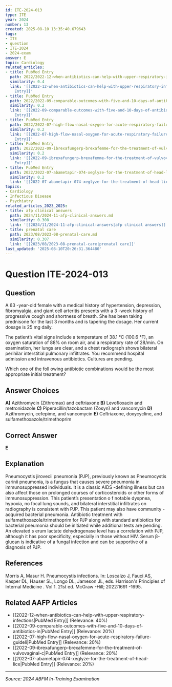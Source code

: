 ```yaml
---
id: ITE-2024-013
type: ITE
year: 2024
number: 13
created: 2025-08-10 13:35:40.679643
tags:
- ITE
- question
- ITE-2024
- 2024-exam
answer: E
topic: Cardiology
related_articles:
- title: PubMed Entry
  path: 2022/2022-12-when-antibiotics-can-help-with-upper-respiratory-infections.md
  similarity: 0.4
  link: '[[2022-12-when-antibiotics-can-help-with-upper-respiratory-infections|PubMed
    Entry]]'
- title: PubMed Entry
  path: 2022/2022-09-comparable-outcomes-with-five-and-10-days-of-antibiotics-in.md
  similarity: 0.2
  link: '[[2022-09-comparable-outcomes-with-five-and-10-days-of-antibiotics-in|PubMed
    Entry]]'
- title: PubMed Entry
  path: 2022/2022-07-high-flow-nasal-oxygen-for-acute-respiratory-failure-guideli.md
  similarity: 0.2
  link: '[[2022-07-high-flow-nasal-oxygen-for-acute-respiratory-failure-guideli|PubMed
    Entry]]'
- title: PubMed Entry
  path: 2022/2022-09-ibrexafungerp-brexafemme-for-the-treatment-of-vulvovaginal-c.md
  similarity: 0.2
  link: '[[2022-09-ibrexafungerp-brexafemme-for-the-treatment-of-vulvovaginal-c|PubMed
    Entry]]'
- title: PubMed Entry
  path: 2022/2022-07-abametapir-074-xeglyze-for-the-treatment-of-head-lice.md
  similarity: 0.2
  link: '[[2022-07-abametapir-074-xeglyze-for-the-treatment-of-head-lice|PubMed Entry]]'
topics:
- Cardiology
- Infectious Disease
- Psychiatry
related_articles_2023_2025:
- title: afp clinical answers
  path: 2024/11/2024-11-afp-clinical-answers.md
  similarity: 0.308
  link: '[[2024/11/2024-11-afp-clinical-answers|afp clinical answers]]'
- title: prenatal care
  path: 2023/08/2023-08-prenatal-care.md
  similarity: 0.307
  link: '[[2023/08/2023-08-prenatal-care|prenatal care]]'
last_updated: '2025-08-10T20:26:31.364480'
---
```


# Question ITE-2024-013

## Question
A 63 -year-old female with a medical history of hypertension, depression, fibromyalgia, and giant cell 
arteritis presents with a 3 -week history of progressive cough and shortness of breath. She has been 
taking prednisone for the last 3 months and is tapering the dosage. Her current dosage is 25 mg daily.  
 
The patient’s vital signs include a temperature of 38.1 °C (100.6 °F), an oxygen saturation of 88% on room air, and a respiratory rate of 28/min. On examination, her lungs are clear, and a chest 
radiograph shows bilateral perihilar interstitial pulmonary infiltrates. You recommend hospital 
admission and intravenous antibiotics. Cultures are pending.  
 
Which one of the foll owing antibiotic combinations would be the most appropriate initial treatment?

## Answer Choices
**A)** Azithromycin (Zithromax) and ceftriaxone
**B)** Levofloxacin and metronidazole
**C)** Piperacillin/tazobactam (Zosyn) and vancomycin
**D)** Azithromycin, cefepime, and vancomycin
**E)** Ceftriaxone, doxycycline, and sulfamethoxazole/trimethoprim

## Correct Answer
**E**

## Explanation
Pneumocystis jirovecii pneumonia (PJP), previously known as Pneumocystis carinii pneumonia, is a fungus that causes severe pneumonia in immunosuppressed individuals. It is a classic AIDS -defining illness but can also affect those on prolonged courses of corticosteroids or other forms of immunosuppression. This patient’s presentation o f notable dyspnea, hypoxia, no focal lung sounds, and bilateral interstitial infiltrates on radiography is consistent with PJP. This patient may also have community -acquired bacterial pneumonia. Antibiotic treatment with sulfamethoxazole/trimethoprim for PJP along with standard antibiotics for bacterial pneumonia should be initiated while additional tests are pending. An elevated s erum lactate dehydrogenase level has a correlation with PJP, although it has poor specificity, especially in those without HIV. Serum β-glucan is indicative of a fungal infection and can be supportive of a diagnosis of PJP.

## References
Morris A, Masur H. Pneumocystis infections. In: Loscalzo J, Fauci AS, Kasper DL, Hauser SL, Longo DL, Jameson JL, eds. Harrison's Principles of Internal Medicine . Vol 1. 21st ed. McGraw -Hill; 2022:1691 -1695.

## Related AAFP Articles
- [[2022-12-when-antibiotics-can-help-with-upper-respiratory-infections|PubMed Entry]] (Relevance: 40%)
- [[2022-09-comparable-outcomes-with-five-and-10-days-of-antibiotics-in|PubMed Entry]] (Relevance: 20%)
- [[2022-07-high-flow-nasal-oxygen-for-acute-respiratory-failure-guideli|PubMed Entry]] (Relevance: 20%)
- [[2022-09-ibrexafungerp-brexafemme-for-the-treatment-of-vulvovaginal-c|PubMed Entry]] (Relevance: 20%)
- [[2022-07-abametapir-074-xeglyze-for-the-treatment-of-head-lice|PubMed Entry]] (Relevance: 20%)

---
*Source: 2024 ABFM In-Training Examination*